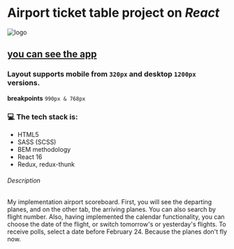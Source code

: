 # Airport ticket table project on **_React_**

![logo](https://upload.wikimedia.org/wikipedia/commons/b/bf/Kyiv_International_Airport_Logo.gif)

## [you can see the app](https://voluble-kulfi-c2cff3.netlify.app)

### Layout supports mobile from `320px` and desktop `1200px` versions.<br/>

**breakpoints** `990px & 768px`

### 💻 The tech stack is:

- HTML5
- SASS (SCSS)
- BEM methodology
- React 16
- Redux, redux-thunk

###### Description

My implementation airport scoreboard. First, you will see the departing planes, and on the other tab, the arriving planes. You can also search by flight number. Also, having implemented the calendar functionality, you can choose the date of the flight, or switch tomorrow's or yesterday's flights. To receive polls, select a date before February 24. Because the planes don't fly now.

